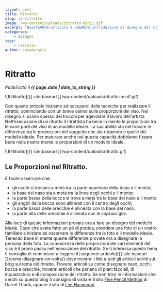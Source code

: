 ```yaml
---
layout: post
title: Ritratto
slug: il-ritratto
image: /wp-content/uploads/ritratto-mini1.gif
excerpt: "Quest&#039;articolo è un&#039;introduzione al disegno del ritratto. In esso troverai la descrizione delle diverse proporzioni tra i vari elementi del volto."
categories:
    - disegno
tags:
    - ritratto
author: sasadangelo
---
```


# Ritratto
_Pubblicato il **{{ page.date | date_to_string }}**_

![Il Ritratto]({{ site.baseurl }}/wp-content/uploads/ritratto-mini1.gif)

Con questo articolo iniziamo ad occuparci delle tecniche per realizzare il ritratto, cominciando con un breve cenno sulle proporzioni del viso. Nel disegno si usano spesso dei trucchi per agevolare il lavoro dell'artista. Nell'esecuzione di un ritratto il ritrattista ha bene in mente le proporzioni tra le varie parti del viso di un modello ideale. La sua abilità sta nel trovare le differenze tra le proporzioni del soggetto che sta ritraendo e quelle del modello ideale. Per maturare anche noi questa capacità dobbiamo fissare bene nella nostra mente le proporzioni di un modello ideale.

![Il Ritratto]({{ site.baseurl }}/wp-content/uploads/ritratto.gif)

## Le Proporzioni nel Ritratto.

È facile osservare che:

* gli occhi si trovano a metà tra la parte superiore della testa e il mento;
* la base del naso sta a metà tra la linea degli occhi e il mento;
* la parte bassa della bocca si trova a metà tra la base del naso e il mento;
* gli angoli della bocca sono allineati con il centro degli occhi;
* la parte bassa delle orecchie è allineata con la base del naso;
* la parte alta delle orecchie è allineata con le sopracciglie.

Alla luce di queste informazioni provate ora a fare un disegno del modello ideale. Dopo che avete fatto un pò di pratica, prendete una foto di un vostro familiare e iniziate ad osservare le differenze tra la foto e il modello ideale. Tenendo bene in mente queste differenze provate ora a disegnare la persona della foto. La conoscenza delle proporzioni dei vari elementi del viso è il primo passo nell'esecuzione del ritratto. Se ti interessa questo tema ti consiglio di cominciare a leggere il [seguente articolo]({{ site.baseurl }}/come-disegnare-un-volto/) dove troverai i link a tutti gli articoli scritti sul blog sul tema del ritratto. Troverai articoli su come disegnare naso, occhi, bocca e orecchie, troverai articoli che parlano di piani facciali, di inquadratura e di composizione del ritratto. Se non trovi le informazioni che cerchi su questo blog ti consiglio di visitare il sito [Five Pencil Method](http://www.fivepencilmethod.com/) di Darrel Thank, oppure il sito di [Lee Hammond](http://www.leehammond.com/).
